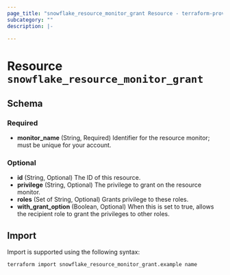 ```yaml
---
page_title: "snowflake_resource_monitor_grant Resource - terraform-provider-snowflake"
subcategory: ""
description: |-
  
---
```


# Resource `snowflake_resource_monitor_grant`





## Schema

### Required

- **monitor_name** (String, Required) Identifier for the resource monitor; must be unique for your account.

### Optional

- **id** (String, Optional) The ID of this resource.
- **privilege** (String, Optional) The privilege to grant on the resource monitor.
- **roles** (Set of String, Optional) Grants privilege to these roles.
- **with_grant_option** (Boolean, Optional) When this is set to true, allows the recipient role to grant the privileges to other roles.

## Import

Import is supported using the following syntax:

```shell
terraform import snowflake_resource_monitor_grant.example name
```
